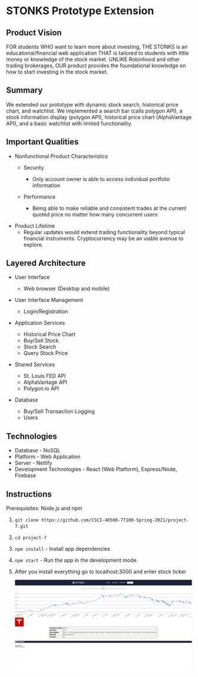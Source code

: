 # STONKS Prototype Extension

## Product Vision

FOR students WHO want to learn more about investing, THE STONKS is an educational/financial web
application THAT is tailored to students with little money or knowledge of the stock market. UNLIKE Robinhood and other trading brokerages, OUR product provides the foundational knowledge on how to start investing in the stock market.

## Summary

We extended our prototype with dynamic stock search, historical price chart, and watchlist. We implemented a search bar (calls polygon API), a stock information display (polygon API), historical price chart (AlphaVantage API), and a basic watchlist with limited functionality.

## Important Qualities

- Nonfunctional Product Characteristics

  - Security

    - Only account owner is able to access individual portfolio information

  - Performance
    - Being able to make reliable and consistent trades at the current quoted price no matter how many concurrent users

* Product Lifetime
  - Regular updates would extend trading functionality beyond typical financial instruments. Cryptocurrency may be an viable avenue to explore.

## Layered Architecture

- User Interface

  - Web browser (Desktop and mobile)

- User Interface Management

  - Login/Registration

- Application Services

  - Historical Price Chart
  - Buy/Sell Stock
  - Stock Search
  - Query Stock Price

- Shared Services

  - St. Louis FED API
  - AlphaVantage API
  - Polygon.io API

- Database
  - Buy/Sell Transaction Logging
  - Users

## Technologies

- Database - NoSQL
- Platform - Web Application
- Server - Netlify
- Development Technologies - React (Web Platform), Express/Node, Firebase

## Instructions

Prerequisites: Node.js and npm

1. `git clone https://github.com/CSCI-40500-77100-Spring-2021/project-7.git`
2. `cd project-7`
3. `npm install` - Install app dependencies
4. `npm start` - Run the app in the development mode.
5. After you install everything go to localhost:3000 and enter stock ticker

   ![stonkschart](./system_diagrams/prototype-extension.png)
